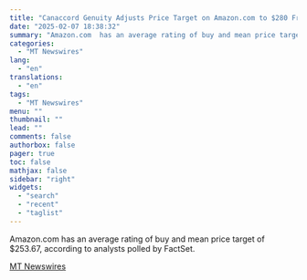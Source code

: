 ```yaml
---
title: "Canaccord Genuity Adjusts Price Target on Amazon.com to $280 From $265, Maintains Buy Rating"
date: "2025-02-07 18:38:32"
summary: "Amazon.com  has an average rating of buy and mean price target of $253.67, according to analysts polled by FactSet."
categories:
  - "MT Newswires"
lang:
  - "en"
translations:
  - "en"
tags:
  - "MT Newswires"
menu: ""
thumbnail: ""
lead: ""
comments: false
authorbox: false
pager: true
toc: false
mathjax: false
sidebar: "right"
widgets:
  - "search"
  - "recent"
  - "taglist"
---
```


Amazon.com has an average rating of buy and mean price target of $253.67, according to analysts polled by FactSet.

[MT Newswires](https://www.tradingview.com/news/mtnewswires.com:20250207:A3312191:0/)
